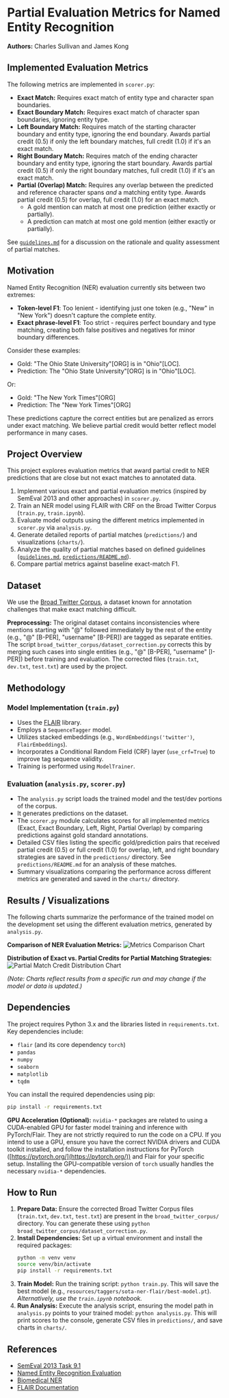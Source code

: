 # Partial Evaluation Metrics for Named Entity Recognition

**Authors:** Charles Sullivan and James Kong

## Implemented Evaluation Metrics

The following metrics are implemented in `scorer.py`:

-   **Exact Match:** Requires exact match of entity type and character span boundaries.
-   **Exact Boundary Match:** Requires exact match of character span boundaries, ignoring entity type.
-   **Left Boundary Match:** Requires match of the starting character boundary and entity type, ignoring the end boundary. Awards partial credit (0.5) if only the left boundary matches, full credit (1.0) if it's an exact match.
-   **Right Boundary Match:** Requires match of the ending character boundary and entity type, ignoring the start boundary. Awards partial credit (0.5) if only the right boundary matches, full credit (1.0) if it's an exact match.
-   **Partial (Overlap) Match:** Requires any overlap between the predicted and reference character spans *and* a matching entity type. Awards partial credit (0.5) for overlap, full credit (1.0) for an exact match.
    -   A gold mention can match at most one prediction (either exactly or partially).
    -   A prediction can match at most one gold mention (either exactly or partially).

See [`guidelines.md`](guidelines.md) for a discussion on the rationale and quality assessment of partial matches.

## Motivation

Named Entity Recognition (NER) evaluation currently sits between two extremes:
-   **Token-level F1**: Too lenient - identifying just one token (e.g., "New" in "New York") doesn't capture the complete entity.
-   **Exact phrase-level F1**: Too strict - requires perfect boundary and type matching, creating both false positives and negatives for minor boundary differences.

Consider these examples:
-   Gold: "The Ohio State University"[ORG] is in "Ohio"[LOC].
-   Prediction: The "Ohio State University"[ORG] is in "Ohio"[LOC].

Or:
-   Gold: "The New York Times"[ORG]
-   Prediction: The "New York Times"[ORG]

These predictions capture the correct entities but are penalized as errors under exact matching. We believe partial credit would better reflect model performance in many cases.

## Project Overview

This project explores evaluation metrics that award partial credit to NER predictions that are close but not exact matches to annotated data. 

1.  Implement various exact and partial evaluation metrics (inspired by SemEval 2013 and other approaches) in `scorer.py`.
2.  Train an NER model using FLAIR with CRF on the Broad Twitter Corpus (`train.py`, `train.ipynb`).
3.  Evaluate model outputs using the different metrics implemented in `scorer.py` via `analysis.py`.
4.  Generate detailed reports of partial matches (`predictions/`) and visualizations (`charts/`).
5.  Analyze the quality of partial matches based on defined guidelines ([`guidelines.md`](guidelines.md), [`predictions/README.md`](predictions/README.md)).
6.  Compare partial metrics against baseline exact-match F1.

## Dataset

We use the [Broad Twitter Corpus](https://aclanthology.org/C16-1111.pdf), a dataset known for annotation challenges that make exact matching difficult.

**Preprocessing:** The original dataset contains inconsistencies where mentions starting with "@" followed immediately by the rest of the entity (e.g., "@" [B-PER], "username" [B-PER]) are tagged as separate entities. The script `broad_twitter_corpus/dataset_correction.py` corrects this by merging such cases into single entities (e.g., "@" [B-PER], "username" [I-PER]) before training and evaluation. The corrected files (`train.txt`, `dev.txt`, `test.txt`) are used by the project.

## Methodology

### Model Implementation (`train.py`)
-   Uses the [FLAIR](https://github.com/flairNLP/flair) library.
-   Employs a `SequenceTagger` model.
-   Utilizes stacked embeddings (e.g., `WordEmbeddings('twitter')`, `FlairEmbeddings`).
-   Incorporates a Conditional Random Field (CRF) layer (`use_crf=True`) to improve tag sequence validity.
-   Training is performed using `ModelTrainer`.

### Evaluation (`analysis.py`, `scorer.py`)
-   The `analysis.py` script loads the trained model and the test/dev portions of the corpus.
-   It generates predictions on the dataset.
-   The `scorer.py` module calculates scores for all implemented metrics (Exact, Exact Boundary, Left, Right, Partial Overlap) by comparing predictions against gold standard annotations.
-   Detailed CSV files listing the specific gold/prediction pairs that received partial credit (0.5) or full credit (1.0) for overlap, left, and right boundary strategies are saved in the `predictions/` directory. See `predictions/README.md` for an analysis of these matches.
-   Summary visualizations comparing the performance across different metrics are generated and saved in the `charts/` directory.

## Results / Visualizations

The following charts summarize the performance of the trained model on the development set using the different evaluation metrics, generated by `analysis.py`.

**Comparison of NER Evaluation Metrics:**
![Metrics Comparison Chart](dev_charts/metrics_comparison_chart_seaborn.png)

**Distribution of Exact vs. Partial Credits for Partial Matching Strategies:**
![Partial Match Credit Distribution Chart](dev_charts/partial_match_credit_distribution.png)

*(Note: Charts reflect results from a specific run and may change if the model or data is updated.)*

## Dependencies

The project requires Python 3.x and the libraries listed in `requirements.txt`. Key dependencies include:

-   `flair` (and its core dependency `torch`)
-   `pandas`
-   `numpy`
-   `seaborn`
-   `matplotlib`
-   `tqdm`

You can install the required dependencies using pip:
```bash
pip install -r requirements.txt
```

**GPU Acceleration (Optional):**
`nvidia-*` packages are related to using a CUDA-enabled GPU for faster model training and inference with PyTorch/Flair. They are not strictly required to run the code on a CPU. If you intend to use a GPU, ensure you have the correct NVIDIA drivers and CUDA toolkit installed, and follow the installation instructions for PyTorch ([https://pytorch.org/](https://pytorch.org/)) and Flair for your specific setup. Installing the GPU-compatible version of `torch` usually handles the necessary `nvidia-*` dependencies.

## How to Run

1.  **Prepare Data:** Ensure the corrected Broad Twitter Corpus files (`train.txt`, `dev.txt`, `test.txt`) are present in the `broad_twitter_corpus/` directory. You can generate these using `python broad_twitter_corpus/dataset_correction.py`.
2.  **Install Dependencies:** Set up a virtual environment and install the required packages:
    ```bash
    python -m venv venv
    source venv/bin/activate  
    pip install -r requirements.txt
    ```
3.  **Train Model:** Run the training script: `python train.py`. This will save the best model (e.g., `resources/taggers/sota-ner-flair/best-model.pt`). *Alternatively, use the `train.ipynb` notebook.*
4.  **Run Analysis:** Execute the analysis script, ensuring the model path in `analysis.py` points to your trained model: `python analysis.py`. This will print scores to the console, generate CSV files in `predictions/`, and save charts in `charts/`.

## References

-   [SemEval 2013 Task 9.1](https://aclanthology.org/S13-2056.pdf)
-   [Named Entity Recognition Evaluation](https://www.davidsbatista.net/blog/2018/05/09/Named_Entity_Evaluation/)
-   [Biomedical NER](https://link.springer.com/article/10.1186/1471-2105-7-92)
-   [FLAIR Documentation](https://flairnlp.github.io/docs/tutorial-training/how-to-train-sequence-tagger#training-a-named-entity-recognition-ner-model-with-flair-embeddings)